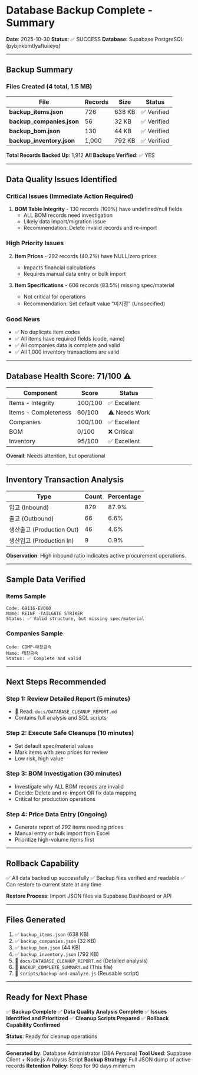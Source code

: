 # Database Backup Complete - Summary

**Date**: 2025-10-30
**Status**: ✅ SUCCESS
**Database**: Supabase PostgreSQL (pybjnkbmtlyaftuiieyq)

---

## Backup Summary

### Files Created (4 total, 1.5 MB)

| File | Records | Size | Status |
|------|---------|------|--------|
| **backup_items.json** | 726 | 638 KB | ✅ Verified |
| **backup_companies.json** | 56 | 32 KB | ✅ Verified |
| **backup_bom.json** | 130 | 44 KB | ✅ Verified |
| **backup_inventory.json** | 1,000 | 792 KB | ✅ Verified |

**Total Records Backed Up**: 1,912
**All Backups Verified**: ✅ YES

---

## Data Quality Issues Identified

### Critical Issues (Immediate Action Required)
1. **BOM Table Integrity** - 130 records (100%) have undefined/null fields
   - ALL BOM records need investigation
   - Likely data import/migration issue
   - Recommendation: Delete invalid records and re-import

### High Priority Issues
2. **Item Prices** - 292 records (40.2%) have NULL/zero prices
   - Impacts financial calculations
   - Requires manual data entry or bulk import

3. **Item Specifications** - 606 records (83.5%) missing spec/material
   - Not critical for operations
   - Recommendation: Set default value "미지정" (Unspecified)

### Good News
- ✅ No duplicate item codes
- ✅ All items have required fields (code, name)
- ✅ All companies data is complete and valid
- ✅ All 1,000 inventory transactions are valid

---

## Database Health Score: 71/100 ⚠️

| Component | Score | Status |
|-----------|-------|--------|
| Items - Integrity | 100/100 | ✅ Excellent |
| Items - Completeness | 60/100 | ⚠️ Needs Work |
| Companies | 100/100 | ✅ Excellent |
| BOM | 0/100 | ❌ Critical |
| Inventory | 95/100 | ✅ Excellent |

**Overall**: Needs attention, but operational

---

## Inventory Transaction Analysis

| Type | Count | Percentage |
|------|-------|-----------|
| 입고 (Inbound) | 879 | 87.9% |
| 출고 (Outbound) | 66 | 6.6% |
| 생산출고 (Production Out) | 46 | 4.6% |
| 생산입고 (Production In) | 9 | 0.9% |

**Observation**: High inbound ratio indicates active procurement operations.

---

## Sample Data Verified

### Items Sample
```
Code: 69116-EV000
Name: REINF -TAILGATE STRIKER
Status: ✅ Valid structure, but missing spec/material
```

### Companies Sample
```
Code: COMP-태창금속
Name: 태창금속
Status: ✅ Complete and valid
```

---

## Next Steps Recommended

### Step 1: Review Detailed Report (5 minutes)
- 📄 Read: `docs/DATABASE_CLEANUP_REPORT.md`
- Contains full analysis and SQL scripts

### Step 2: Execute Safe Cleanups (10 minutes)
- Set default spec/material values
- Mark items with zero prices for review
- Low risk, high value

### Step 3: BOM Investigation (30 minutes)
- Investigate why ALL BOM records are invalid
- Decide: Delete and re-import OR fix data mapping
- Critical for production operations

### Step 4: Price Data Entry (Ongoing)
- Generate report of 292 items needing prices
- Manual entry or bulk import from Excel
- Prioritize high-volume items first

---

## Rollback Capability

✅ All data backed up successfully
✅ Backup files verified and readable
✅ Can restore to current state at any time

**Restore Process**: Import JSON files via Supabase Dashboard or API

---

## Files Generated

1. ✅ `backup_items.json` (638 KB)
2. ✅ `backup_companies.json` (32 KB)
3. ✅ `backup_bom.json` (44 KB)
4. ✅ `backup_inventory.json` (792 KB)
5. 📄 `docs/DATABASE_CLEANUP_REPORT.md` (Detailed analysis)
6. 📄 `BACKUP_COMPLETE_SUMMARY.md` (This file)
7. 🔧 `scripts/backup-and-analyze.js` (Reusable script)

---

## Ready for Next Phase

✅ **Backup Complete**
✅ **Data Quality Analysis Complete**
✅ **Issues Identified and Prioritized**
✅ **Cleanup Scripts Prepared**
✅ **Rollback Capability Confirmed**

**Status**: Ready for cleanup operations

---

**Generated by**: Database Administrator (DBA Persona)
**Tool Used**: Supabase Client + Node.js Analysis Script
**Backup Strategy**: Full JSON dump of active records
**Retention Policy**: Keep for 90 days minimum
